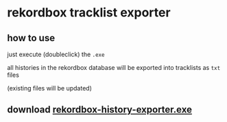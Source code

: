 # rekordbox tracklist exporter

## how to use

just execute (doubleclick) the `.exe`

all histories in the rekordbox database will be exported into tracklists as `txt` files

(existing files will be updated)

## download [rekordbox-history-exporter.exe](https://github.com/NikkyAI/setlist-export/releases/download/nightly/rekordbox-history-exporter.exe)
